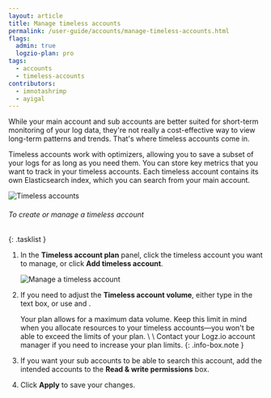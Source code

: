 ```yaml
---
layout: article
title: Manage timeless accounts
permalink: /user-guide/accounts/manage-timeless-accounts.html
flags:
  admin: true
  logzio-plan: pro
tags:
  - accounts
  - timeless-accounts
contributors:
  - imnotashrimp
  - ayigal
---
```


While your main account and sub accounts are better suited for short-term monitoring of your log data, they're not really a cost-effective way to view long-term patterns and trends.
That's where timeless accounts come in.

Timeless accounts work with optimizers, allowing you to save a subset of your logs for as long as you need them.
You can store key metrics that you want to track in your timeless accounts.
Each timeless account contains its own Elasticsearch index, which you can search from your main account.

![Timeless accounts]({{site.baseurl}}/images/accounts/accounts--timeless-accounts.png)

###### To create or manage a timeless account

{: .tasklist }
1.  In the **Timeless account plan** panel, click the timeless account you want to manage, or click **Add timeless account**.

    ![Manage a timeless account]({{site.baseurl}}/images/accounts/accounts--manage-timeless-account.png)

2.  If you need to adjust the **Timeless account volume**, either type in the text box, or use <i class="li li-plus"></i> and <i class="li li-minus"></i>.

      Your plan allows for a maximum data volume.
      Keep this limit in mind when you allocate resources to your timeless accounts—you won't be able to exceed the limits of your plan. \\
      \\
      Contact your Logz.io account manager if you need to increase your plan limits.
      {: .info-box.note }

3.  If you want your sub accounts to be able to search this account, add the intended accounts to the **Read & write permissions** box.

4.  Click **Apply** to save your changes.